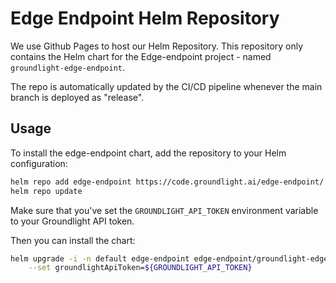 # Edge Endpoint Helm Repository

We use Github Pages to host our Helm Repository. This repository only contains the Helm chart for the Edge-endpoint project - named `groundlight-edge-endpoint`.

The repo is automatically updated by the CI/CD pipeline whenever the main branch is deployed as "release". 

## Usage

To install the edge-endpoint chart, add the repository to your Helm configuration:

```bash
helm repo add edge-endpoint https://code.groundlight.ai/edge-endpoint/
helm repo update
```

Make sure that you've set the `GROUNDLIGHT_API_TOKEN` environment variable
    to your Groundlight API token.

Then you can install the chart:

```bash
helm upgrade -i -n default edge-endpoint edge-endpoint/groundlight-edge-endpoint \
    --set groundlightApiToken=${GROUNDLIGHT_API_TOKEN}
```
